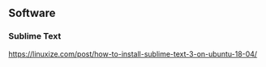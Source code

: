 ## Software 

### Sublime Text 

https://linuxize.com/post/how-to-install-sublime-text-3-on-ubuntu-18-04/

